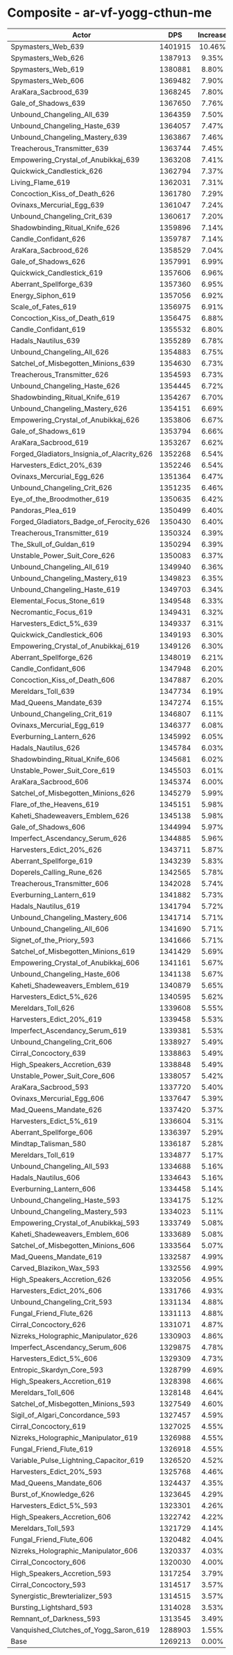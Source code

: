 # Composite - ar-vf-yogg-cthun-me
| Actor | DPS | Increase |
|---|:---:|:---:|
|Spymasters_Web_639|1401915|10.46%|
|Spymasters_Web_626|1387913|9.35%|
|Spymasters_Web_619|1380881|8.80%|
|Spymasters_Web_606|1369482|7.90%|
|AraKara_Sacbrood_639|1368245|7.80%|
|Gale_of_Shadows_639|1367650|7.76%|
|Unbound_Changeling_All_639|1364359|7.50%|
|Unbound_Changeling_Haste_639|1364057|7.47%|
|Unbound_Changeling_Mastery_639|1363867|7.46%|
|Treacherous_Transmitter_639|1363744|7.45%|
|Empowering_Crystal_of_Anubikkaj_639|1363208|7.41%|
|Quickwick_Candlestick_626|1362794|7.37%|
|Living_Flame_619|1362031|7.31%|
|Concoction_Kiss_of_Death_626|1361780|7.29%|
|Ovinaxs_Mercurial_Egg_639|1361047|7.24%|
|Unbound_Changeling_Crit_639|1360617|7.20%|
|Shadowbinding_Ritual_Knife_626|1359896|7.14%|
|Candle_Confidant_626|1359787|7.14%|
|AraKara_Sacbrood_626|1358529|7.04%|
|Gale_of_Shadows_626|1357991|6.99%|
|Quickwick_Candlestick_619|1357606|6.96%|
|Aberrant_Spellforge_639|1357360|6.95%|
|Energy_Siphon_619|1357056|6.92%|
|Scale_of_Fates_619|1356975|6.91%|
|Concoction_Kiss_of_Death_619|1356475|6.88%|
|Candle_Confidant_619|1355532|6.80%|
|Hadals_Nautilus_639|1355289|6.78%|
|Unbound_Changeling_All_626|1354883|6.75%|
|Satchel_of_Misbegotten_Minions_639|1354630|6.73%|
|Treacherous_Transmitter_626|1354593|6.73%|
|Unbound_Changeling_Haste_626|1354445|6.72%|
|Shadowbinding_Ritual_Knife_619|1354267|6.70%|
|Unbound_Changeling_Mastery_626|1354151|6.69%|
|Empowering_Crystal_of_Anubikkaj_626|1353806|6.67%|
|Gale_of_Shadows_619|1353794|6.66%|
|AraKara_Sacbrood_619|1353267|6.62%|
|Forged_Gladiators_Insignia_of_Alacrity_626|1352268|6.54%|
|Harvesters_Edict_20%_639|1352246|6.54%|
|Ovinaxs_Mercurial_Egg_626|1351364|6.47%|
|Unbound_Changeling_Crit_626|1351235|6.46%|
|Eye_of_the_Broodmother_619|1350635|6.42%|
|Pandoras_Plea_619|1350499|6.40%|
|Forged_Gladiators_Badge_of_Ferocity_626|1350430|6.40%|
|Treacherous_Transmitter_619|1350324|6.39%|
|The_Skull_of_Guldan_619|1350294|6.39%|
|Unstable_Power_Suit_Core_626|1350083|6.37%|
|Unbound_Changeling_All_619|1349940|6.36%|
|Unbound_Changeling_Mastery_619|1349823|6.35%|
|Unbound_Changeling_Haste_619|1349703|6.34%|
|Elemental_Focus_Stone_619|1349548|6.33%|
|Necromantic_Focus_619|1349431|6.32%|
|Harvesters_Edict_5%_639|1349337|6.31%|
|Quickwick_Candlestick_606|1349193|6.30%|
|Empowering_Crystal_of_Anubikkaj_619|1349126|6.30%|
|Aberrant_Spellforge_626|1348019|6.21%|
|Candle_Confidant_606|1347948|6.20%|
|Concoction_Kiss_of_Death_606|1347887|6.20%|
|Mereldars_Toll_639|1347734|6.19%|
|Mad_Queens_Mandate_639|1347274|6.15%|
|Unbound_Changeling_Crit_619|1346807|6.11%|
|Ovinaxs_Mercurial_Egg_619|1346377|6.08%|
|Everburning_Lantern_626|1345992|6.05%|
|Hadals_Nautilus_626|1345784|6.03%|
|Shadowbinding_Ritual_Knife_606|1345681|6.02%|
|Unstable_Power_Suit_Core_619|1345503|6.01%|
|AraKara_Sacbrood_606|1345374|6.00%|
|Satchel_of_Misbegotten_Minions_626|1345279|5.99%|
|Flare_of_the_Heavens_619|1345151|5.98%|
|Kaheti_Shadeweavers_Emblem_626|1345138|5.98%|
|Gale_of_Shadows_606|1344994|5.97%|
|Imperfect_Ascendancy_Serum_626|1344885|5.96%|
|Harvesters_Edict_20%_626|1343711|5.87%|
|Aberrant_Spellforge_619|1343239|5.83%|
|Doperels_Calling_Rune_626|1342565|5.78%|
|Treacherous_Transmitter_606|1342028|5.74%|
|Everburning_Lantern_619|1341882|5.73%|
|Hadals_Nautilus_619|1341794|5.72%|
|Unbound_Changeling_Mastery_606|1341714|5.71%|
|Unbound_Changeling_All_606|1341690|5.71%|
|Signet_of_the_Priory_593|1341666|5.71%|
|Satchel_of_Misbegotten_Minions_619|1341429|5.69%|
|Empowering_Crystal_of_Anubikkaj_606|1341161|5.67%|
|Unbound_Changeling_Haste_606|1341138|5.67%|
|Kaheti_Shadeweavers_Emblem_619|1340879|5.65%|
|Harvesters_Edict_5%_626|1340595|5.62%|
|Mereldars_Toll_626|1339608|5.55%|
|Harvesters_Edict_20%_619|1339458|5.53%|
|Imperfect_Ascendancy_Serum_619|1339381|5.53%|
|Unbound_Changeling_Crit_606|1338927|5.49%|
|Cirral_Concoctory_639|1338863|5.49%|
|High_Speakers_Accretion_639|1338848|5.49%|
|Unstable_Power_Suit_Core_606|1338057|5.42%|
|AraKara_Sacbrood_593|1337720|5.40%|
|Ovinaxs_Mercurial_Egg_606|1337647|5.39%|
|Mad_Queens_Mandate_626|1337420|5.37%|
|Harvesters_Edict_5%_619|1336604|5.31%|
|Aberrant_Spellforge_606|1336397|5.29%|
|Mindtap_Talisman_580|1336187|5.28%|
|Mereldars_Toll_619|1334877|5.17%|
|Unbound_Changeling_All_593|1334688|5.16%|
|Hadals_Nautilus_606|1334643|5.16%|
|Everburning_Lantern_606|1334458|5.14%|
|Unbound_Changeling_Haste_593|1334175|5.12%|
|Unbound_Changeling_Mastery_593|1334023|5.11%|
|Empowering_Crystal_of_Anubikkaj_593|1333749|5.08%|
|Kaheti_Shadeweavers_Emblem_606|1333689|5.08%|
|Satchel_of_Misbegotten_Minions_606|1333564|5.07%|
|Mad_Queens_Mandate_619|1332587|4.99%|
|Carved_Blazikon_Wax_593|1332556|4.99%|
|High_Speakers_Accretion_626|1332056|4.95%|
|Harvesters_Edict_20%_606|1331766|4.93%|
|Unbound_Changeling_Crit_593|1331134|4.88%|
|Fungal_Friend_Flute_626|1331113|4.88%|
|Cirral_Concoctory_626|1331071|4.87%|
|Nizreks_Holographic_Manipulator_626|1330903|4.86%|
|Imperfect_Ascendancy_Serum_606|1329875|4.78%|
|Harvesters_Edict_5%_606|1329309|4.73%|
|Entropic_Skardyn_Core_593|1328799|4.69%|
|High_Speakers_Accretion_619|1328398|4.66%|
|Mereldars_Toll_606|1328148|4.64%|
|Satchel_of_Misbegotten_Minions_593|1327549|4.60%|
|Sigil_of_Algari_Concordance_593|1327457|4.59%|
|Cirral_Concoctory_619|1327025|4.55%|
|Nizreks_Holographic_Manipulator_619|1326988|4.55%|
|Fungal_Friend_Flute_619|1326918|4.55%|
|Variable_Pulse_Lightning_Capacitor_619|1326520|4.52%|
|Harvesters_Edict_20%_593|1325768|4.46%|
|Mad_Queens_Mandate_606|1324437|4.35%|
|Burst_of_Knowledge_626|1323645|4.29%|
|Harvesters_Edict_5%_593|1323301|4.26%|
|High_Speakers_Accretion_606|1322742|4.22%|
|Mereldars_Toll_593|1321729|4.14%|
|Fungal_Friend_Flute_606|1320482|4.04%|
|Nizreks_Holographic_Manipulator_606|1320337|4.03%|
|Cirral_Concoctory_606|1320030|4.00%|
|High_Speakers_Accretion_593|1317254|3.79%|
|Cirral_Concoctory_593|1314517|3.57%|
|Synergistic_Brewterializer_593|1314515|3.57%|
|Bursting_Lightshard_593|1314028|3.53%|
|Remnant_of_Darkness_593|1313545|3.49%|
|Vanquished_Clutches_of_Yogg_Saron_619|1288903|1.55%|
|Base|1269213|0.00%|
